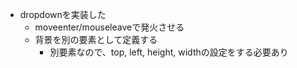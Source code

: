 - dropdownを実装した
  - moveenter/mouseleaveで発火させる
  - 背景を別の要素として定義する
    - 別要素なので、top, left, height, widthの設定をする必要あり